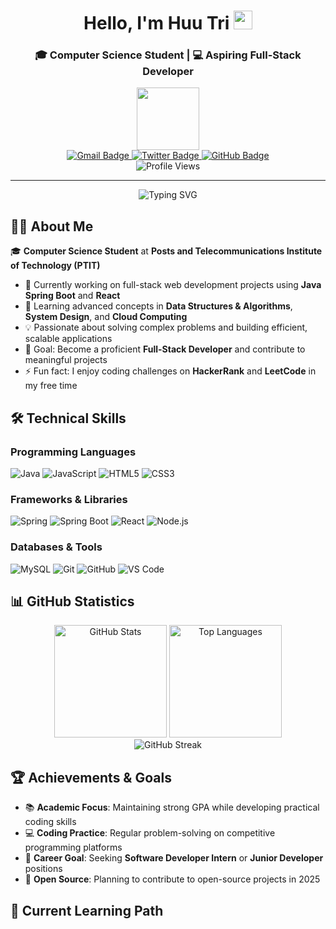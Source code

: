 <div id="header" align="center">
  <h1>
    Hello, I'm Huu Tri 
    <img src="https://media.giphy.com/media/hvRJCLFzcasrR4ia7z/giphy.gif" width="30px"/>
  </h1>
  <h3>🎓 Computer Science Student | 💻 Aspiring Full-Stack Developer</h3>
  <img src="https://media.giphy.com/media/M9gbBd9nbDrOTu1Mqx/giphy.gif" width="100"/>
  
  <div id="badges">
    <a href="mailto:huutri10a3vvk@gmail.com">
      <img src="https://img.shields.io/badge/Gmail-D14836?style=for-the-badge&logo=gmail&logoColor=white" alt="Gmail Badge"/>
    </a>
    <a href="https://twitter.com/dmaster26_">
      <img src="https://img.shields.io/badge/Twitter-1DA1F2?style=for-the-badge&logo=twitter&logoColor=white" alt="Twitter Badge"/>
    </a>
    <a href="https://github.com/HuuTri26">
      <img src="https://img.shields.io/badge/GitHub-100000?style=for-the-badge&logo=github&logoColor=white" alt="GitHub Badge"/>
    </a>
  </div>
  
  <img src="https://komarev.com/ghpvc/?username=HuuTri26&style=flat-square&color=blue" alt="Profile Views"/>
</div>

---

<div align="center">
  <img src="https://readme-typing-svg.herokuapp.com?font=Fira+Code&pause=1000&width=435&lines=Computer+Science+Student;Full-Stack+Developer;Problem+Solver;Always+Learning" alt="Typing SVG" />
</div>

## 👨‍💻 About Me

🎓 **Computer Science Student** at **Posts and Telecommunications Institute of Technology (PTIT)**

- 🔭 Currently working on full-stack web development projects using **Java Spring Boot** and **React**
- 🌱 Learning advanced concepts in **Data Structures & Algorithms**, **System Design**, and **Cloud Computing**
- 💡 Passionate about solving complex problems and building efficient, scalable applications
- 🎯 Goal: Become a proficient **Full-Stack Developer** and contribute to meaningful projects
- ⚡ Fun fact: I enjoy coding challenges on **HackerRank** and **LeetCode** in my free time

## 🛠️ Technical Skills

### Programming Languages
<div>
  <img src="https://img.shields.io/badge/Java-ED8B00?style=for-the-badge&logo=openjdk&logoColor=white" alt="Java"/>
  <img src="https://img.shields.io/badge/JavaScript-F7DF1E?style=for-the-badge&logo=javascript&logoColor=black" alt="JavaScript"/>
  <img src="https://img.shields.io/badge/HTML5-E34F26?style=for-the-badge&logo=html5&logoColor=white" alt="HTML5"/>
  <img src="https://img.shields.io/badge/CSS3-1572B6?style=for-the-badge&logo=css3&logoColor=white" alt="CSS3"/>
</div>

### Frameworks & Libraries
<div>
  <img src="https://img.shields.io/badge/Spring-6DB33F?style=for-the-badge&logo=spring&logoColor=white" alt="Spring"/>
  <img src="https://img.shields.io/badge/Spring_Boot-6DB33F?style=for-the-badge&logo=spring-boot&logoColor=white" alt="Spring Boot"/>
  <img src="https://img.shields.io/badge/React-20232A?style=for-the-badge&logo=react&logoColor=61DAFB" alt="React"/>
  <img src="https://img.shields.io/badge/Node.js-43853D?style=for-the-badge&logo=node.js&logoColor=white" alt="Node.js"/>
</div>

### Databases & Tools
<div>
  <img src="https://img.shields.io/badge/MySQL-00000F?style=for-the-badge&logo=mysql&logoColor=white" alt="MySQL"/>
  <img src="https://img.shields.io/badge/Git-F05032?style=for-the-badge&logo=git&logoColor=white" alt="Git"/>
  <img src="https://img.shields.io/badge/GitHub-100000?style=for-the-badge&logo=github&logoColor=white" alt="GitHub"/>
  <img src="https://img.shields.io/badge/VS_Code-007ACC?style=for-the-badge&logo=visual-studio-code&logoColor=white" alt="VS Code"/>
</div>

## 📊 GitHub Statistics

<div align="center">
  <img src="https://github-readme-stats.vercel.app/api?username=HuuTri26&show_icons=true&theme=tokyonight&hide_border=true" alt="GitHub Stats" height="180"/>
  <img src="https://github-readme-stats.vercel.app/api/top-langs/?username=HuuTri26&layout=compact&theme=tokyonight&hide_border=true" alt="Top Languages" height="180"/>
</div>

<div align="center">
  <img src="https://github-readme-streak-stats.herokuapp.com?user=HuuTri26&theme=tokyonight&hide_border=true" alt="GitHub Streak"/>
</div>

## 🏆 Achievements & Goals

- 📚 **Academic Focus**: Maintaining strong GPA while developing practical coding skills
- 💻 **Coding Practice**: Regular problem-solving on competitive programming platforms
- 🎯 **Career Goal**: Seeking **Software Developer Intern** or **Junior Developer** positions
- 🌟 **Open Source**: Planning to contribute to open-source projects in 2025

## 🚀 Current Learning Path

